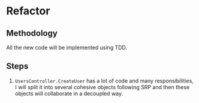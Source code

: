 # Refactor

## Methodology

All the new code will be implemented using TDD.

## Steps

1. `UsersController.CreateUser` has a lot of code and many responsibilities, I will split it into several cohesive objects following SRP and then these objects will collaborate in a decoupled way.
